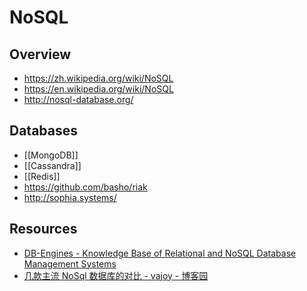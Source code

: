 # NoSQL


## Overview

- https://zh.wikipedia.org/wiki/NoSQL
- https://en.wikipedia.org/wiki/NoSQL
- http://nosql-database.org/


## Databases

- [[MongoDB]]
- [[Cassandra]]
- [[Redis]]
- https://github.com/basho/riak
- http://sophia.systems/


## Resources

- [DB-Engines - Knowledge Base of Relational and NoSQL Database Management Systems](http://db-engines.com/en/)
- [几款主流 NoSql 数据库的对比 - vajoy - 博客园](http://www.cnblogs.com/vajoy/p/5471308.html)
